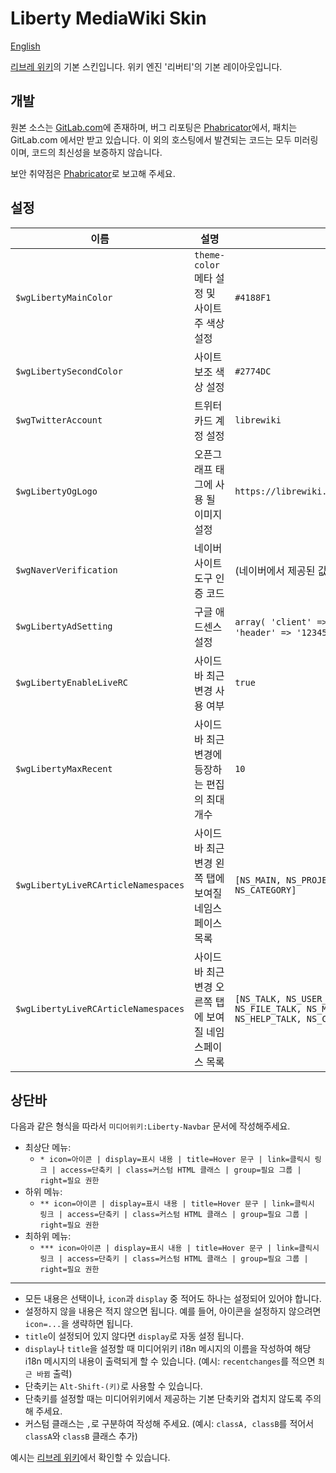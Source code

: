 # Liberty MediaWiki Skin

[English](.gitlab/README.en.md)

[리브레 위키](https://librewiki.net)의 기본 스킨입니다. 위키 엔진 '리버티'의 기본 레이아웃입니다.

## 개발

원본 소스는 [GitLab.com](https://gitlab.com/librewiki/Liberty-MW-Skin)에 존재하며, 버그 리포팅은 [Phabricator](https://issue.librewiki.net/)에서, 패치는 GitLab.com 에서만 받고 있습니다. 이 외의 호스팅에서 발견되는 코드는 모두 미러링이며, 코드의 최신성을 보증하지 않습니다.

보안 취약점은 [Phabricator](https://issue.librewiki.net/maniphest/task/edit/form/7/)로 보고해 주세요.

## 설정

| 이름 | 설명 | 예시 값 | 기본 값 |
| ---- | ---- | ---- | ---- |
| `$wgLibertyMainColor` | `theme-color` 메타 설정 및 사이트 주 색상 설정 | `#4188F1` | `#4188F1` |
| `$wgLibertySecondColor` | 사이트 보조 색상 설정 | `#2774DC` | `$wgLibertyMainColor`의 값에서 `1A1415`만큼 뺀 값 |
| `$wgTwitterAccount` | 트위터 카드 계정 설정 | `librewiki` | (없음) |
| `$wgLibertyOgLogo` | 오픈그래프 태그에 사용 될 이미지 설정 | `https://librewiki.net/images/6/6a/Libre_favicon.png` | `$wgLogo`의 값 |
| `$wgNaverVerification` | 네이버 사이트 도구 인증 코드 | (네이버에서 제공된 값) | (없음) |
| `$wgLibertyAdSetting` | 구글 애드센스 설정 | `array( 'client' => '(Google Adsense에서 제공한 값)', 'header' => '1234567890', 'right' => '0987654321' )` | (없음) |
| `$wgLibertyEnableLiveRC` | 사이드바 최근 변경 사용 여부 | `true` | `true` |
| `$wgLibertyMaxRecent` | 사이드바 최근 변경에 등장하는 편집의 최대 개수 | `10` | `10` |
| `$wgLibertyLiveRCArticleNamespaces` | 사이드바 최근 변경 왼쪽 탭에 보여질 네임스페이스 목록 | `[NS_MAIN, NS_PROJECT, NS_TEMPLATE, NS_HELP, NS_CATEGORY]` | `[NS_MAIN, NS_PROJECT, NS_TEMPLATE, NS_HELP, NS_CATEGORY]` |
| `$wgLibertyLiveRCArticleNamespaces` | 사이드바 최근 변경 오른쪽 탭에 보여질 네임스페이스 목록 | `[NS_TALK, NS_USER_TALK, NS_PROJECT_TALK, NS_FILE_TALK, NS_MEDIAWIKI_TALK, NS_TEMPLATE_TALK, NS_HELP_TALK, NS_CATEGORY_TALK]` | `[NS_TALK, NS_USER_TALK, NS_PROJECT_TALK, NS_FILE_TALK, NS_MEDIAWIKI_TALK, NS_TEMPLATE_TALK, NS_HELP_TALK, NS_CATEGORY_TALK]` |

## 상단바
다음과 같은 형식을 따라서 `미디어위키:Liberty-Navbar` 문서에 작성해주세요.

* 최상단 메뉴:
  * `* icon=아이콘 | display=표시 내용 | title=Hover 문구 | link=클릭시 링크 | access=단축키 | class=커스텀 HTML 클래스 | group=필요 그룹 | right=필요 권한`
* 하위 메뉴:
  * `** icon=아이콘 | display=표시 내용 | title=Hover 문구 | link=클릭시 링크 | access=단축키 | class=커스텀 HTML 클래스 | group=필요 그룹 | right=필요 권한`
* 최하위 메뉴:
  * `*** icon=아이콘 | display=표시 내용 | title=Hover 문구 | link=클릭시 링크 | access=단축키 | class=커스텀 HTML 클래스 | group=필요 그룹 | right=필요 권한`
---
* 모든 내용은 선택이나, `icon`과 `display` 중 적어도 하나는 설정되어 있어야 합니다.
* 설정하지 않을 내용은 적지 않으면 됩니다. 예를 들어, 아이콘을 설정하지 않으려면 `icon=...`을 생략하면 됩니다.
* `title`이 설정되어 있지 않다면 `display`로 자동 설정 됩니다.
* `display`나 `title`을 설정할 때 미디어위키 i18n 메시지의 이름을 작성하여 해당 i18n 메시지의 내용이 출력되게 할 수 있습니다. (예시: `recentchanges`를 적으면 `최근 바뀜` 출력)
* 단축키는 `Alt-Shift-(키)`로 사용할 수 있습니다.
* 단축키를 설정할 때는 미디어위키에서 제공하는 기본 단축키와 겹치지 않도록 주의해 주세요.
* 커스텀 클래스는 `,`로 구분하여 작성해 주세요. (예시: `classA, classB`를 적어서 `classA`와 `classB` 클래스 추가)

예시는 [리브레 위키](https://librewiki.net/wiki/MediaWiki:Liberty-Navbar)에서 확인할 수 있습니다.
